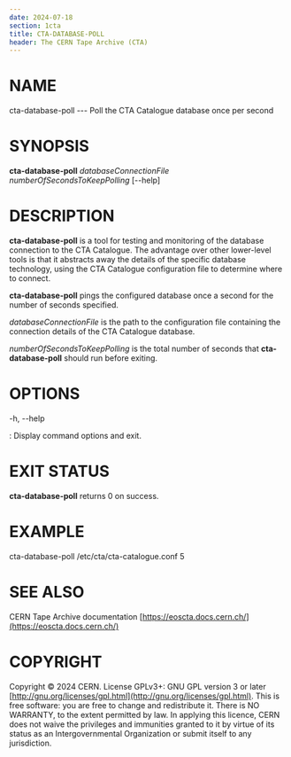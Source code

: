```yaml
---
date: 2024-07-18
section: 1cta
title: CTA-DATABASE-POLL
header: The CERN Tape Archive (CTA)
---
```

<!---
@project      The CERN Tape Archive (CTA)
@copyright    Copyright © 2020-2024 CERN
@license      This program is free software, distributed under the terms of the GNU General Public
              Licence version 3 (GPL Version 3), copied verbatim in the file "COPYING". You can
              redistribute it and/or modify it under the terms of the GPL Version 3, or (at your
              option) any later version.

              This program is distributed in the hope that it will be useful, but WITHOUT ANY
              WARRANTY; without even the implied warranty of MERCHANTABILITY or FITNESS FOR A
              PARTICULAR PURPOSE. See the GNU General Public License for more details.

              In applying this licence, CERN does not waive the privileges and immunities
              granted to it by virtue of its status as an Intergovernmental Organization or
              submit itself to any jurisdiction.
--->

# NAME

cta-database-poll --- Poll the CTA Catalogue database once per second

# SYNOPSIS

**cta-database-poll** *databaseConnectionFile* *numberOfSecondsToKeepPolling* \[\--help]

# DESCRIPTION

**cta-database-poll** is a tool for testing and monitoring of the
database connection to the CTA Catalogue. The advantage over other
lower-level tools is that it abstracts away the details of the specific
database technology, using the CTA Catalogue configuration file to
determine where to connect.

**cta-database-poll** pings the configured database once a second for
the number of seconds specified.

*databaseConnectionFile* is the path to the configuration file
containing the connection details of the CTA Catalogue database.

*numberOfSecondsToKeepPolling* is the total number of seconds that
**cta-database-poll** should run before exiting.

# OPTIONS

-h, \--help

:   Display command options and exit.

# EXIT STATUS

**cta-database-poll** returns 0 on success.

# EXAMPLE

cta-database-poll /etc/cta/cta-catalogue.conf 5

# SEE ALSO

CERN Tape Archive documentation [https://eoscta.docs.cern.ch/](https://eoscta.docs.cern.ch/)

# COPYRIGHT

Copyright © 2024 CERN. License GPLv3+: GNU GPL version 3 or later [http://gnu.org/licenses/gpl.html](http://gnu.org/licenses/gpl.html).
This is free software: you are free to change and redistribute it. There is NO WARRANTY, to the extent permitted by law.
In applying this licence, CERN does not waive the privileges and immunities granted to it by virtue of its status as an
Intergovernmental Organization or submit itself to any jurisdiction.

